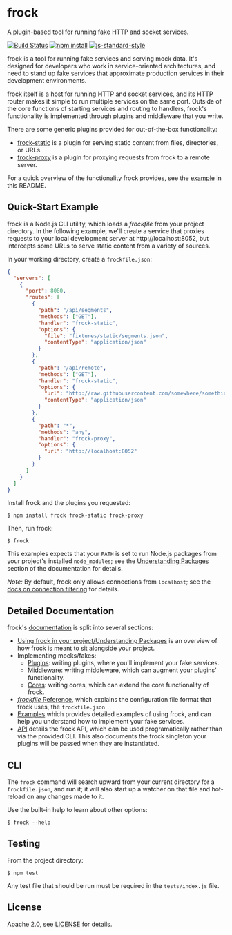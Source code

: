 # frock

A plugin-based tool for running fake HTTP and socket services.

[![Build Status](http://img.shields.io/travis/urbanairship/frock/master.svg?style=flat-square)](https://travis-ci.org/urbanairship/frock)
[![npm install](http://img.shields.io/npm/dm/frock.svg?style=flat-square)](https://www.npmjs.org/package/frock)
[![js-standard-style](https://img.shields.io/badge/code%20style-standard-brightgreen.svg?style=flat-square)](https://github.com/feross/standard)

frock is a tool for running fake services and serving mock data. It's designed
for developers who work in service-oriented architectures, and need to stand up
fake services that approximate production services in their development
environments.

frock itself is a host for running HTTP and socket services, and its HTTP router
makes it simple to run multiple services on the same port. Outside of the core
functions of starting services and routing to handlers, frock's functionality is
implemented through plugins and middleware that you write.

There are some generic plugins provided for out-of-the-box functionality:

- [frock-static][static] is a plugin for serving static content from files,
  directories, or URLs.
- [frock-proxy][proxy] is a plugin for proxying requests from frock to a remote
  server.
  
For a quick overview of the functionality frock provides, see the
[example](#quick-start-example) in this README.

## Quick-Start Example

frock is a Node.js CLI utility, which loads a _frockfile_ from your project
directory. In the following example, we'll create a service that proxies
requests to your local development server at http://localhost:8052, but
intercepts some URLs to serve static content from a variety of sources.

In your working directory, create a `frockfile.json`:

```json
{
  "servers": [
    {
      "port": 8080,
      "routes": [
        {
          "path": "/api/segments",
          "methods": ["GET"],
          "handler": "frock-static",
          "options": {
            "file": "fixtures/static/segments.json",
            "contentType": "application/json"
          }
        },
        {
          "path": "/api/remote",
          "methods": ["GET"],
          "handler": "frock-static",
          "options": {
            "url": "http://raw.githubusercontent.com/somewhere/something.json",
            "contentType": "application/json"
          }
        },
        {
          "path": "*",
          "methods": "any",
          "handler": "frock-proxy",
          "options": {
            "url": "http://localhost:8052"
          }
        }
      ]
    }
  ]
}
```

Install frock and the plugins you requested:

```shell
$ npm install frock frock-static frock-proxy
```

Then, run frock:

```shell
$ frock
```

This examples expects that your `PATH` is set to run Node.js packages from your
project's installed `node_modules`; see the [Understanding Packages][packages]
section of the documentation for details.

_Note:_ By default, frock only allows connections from `localhost`; see the
[docs on connection filtering][filtering] for details.

## Detailed Documentation

frock's [documentation](./docs) is split into several sections:

- [Using frock in your project/Understanding Packages][packages] is an overview
  of how frock is meant to sit alongside your project.
- Implementing mocks/fakes:
    - [Plugins][plugins]: writing plugins, where you'll implement your fake
      services.
    - [Middleware][middleware]: writing middleware, which can augment your
      plugins' functionality.
    - [Cores][cores]: writing cores, which can extend the core functionality of
      frock.
- [_frockfile_ Reference][frockfile], which explains the configuration file format
  that frock uses, the `frockfile.json`
- [Examples][examples] which provides detailed examples of using frock, and can
  help you understand how to implement your fake services.
- [API][api] details the frock API, which can be used programatically rather
  than via the provided CLI. This also documents the frock singleton your
  plugins will be passed when they are instantiated.

## CLI

The `frock` command will search upward from your current directory for a
`frockfile.json`, and run it; it will also start up a watcher on that file and
hot-reload on any changes made to it.

Use the built-in help to learn about other options:

```shell
$ frock --help
```

## Testing

From the project directory:

```shell
$ npm test
```

Any test file that should be run must be required in the `tests/index.js` file.

## License

Apache 2.0, see [LICENSE](./LICENSE) for details.

[packages]: ./docs/understanding-packages.md
[api]: ./docs/api.md
[cores]: ./docs/cores.md
[plugins]: ./docs/plugins.md
[middleware]: ./docs/middleware.md
[frockfile]: ./docs/frockfile.md
[filtering]: ./docs/frockfile.md#connection-object-optional 
[examples]: ./examples
[static]: http://www.npmjs.com/packages/frock-static
[proxy]: http://www.npmjs.com/packages/frock-proxy
